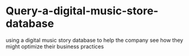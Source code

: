 # Query-a-digital-music-store-database
using a digital music story database to help the company see how they might optimize their business practices
